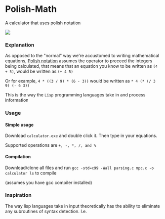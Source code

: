 # Polish-Math
 A calculator that uses polish notation
 
 ![](https://i.imgur.com/VRstLLp.png)

### Explanation
As opposed to the "normal" way we're accustomed to writing mathematical equations, [Polish notation](https://en.wikipedia.org/wiki/Polish_notation) assumes the operator to preceed the integers being calculated, that means that an equation you know to be written as `(4 + 5)`, would be written as `(+ 4 5)`

Or for example, `4 * ((3 / 9) * (6 - 3))` would be written as `* 4 (* (/ 3 9) (- 6 3))`

This is the way the `Lisp` programming languages take in and process information

### Usage

#### Simple usage
Download `calculator.exe` and double click it. Then type in your equations.

Supported operations are `+, -, *, /, and %`

#### Compilation
Download/clone all files and run `gcc -std=c99 -Wall parsing.c mpc.c -o calculator
ls` to compile

(assumes you have gcc compiler installed)


### Inspiration

The way lisp languages take in input theoretically has the ability to eliminate any subroutines of syntax detection. I.e. 
